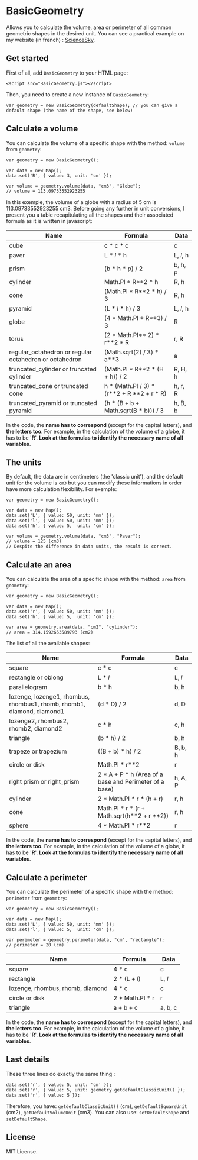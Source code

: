 # BasicGeometry

Allows you to calculate the volume, area or perimeter of all common geometric shapes in the desired unit. You can see a practical example on my website (in french) : [ScienceSky](https://sciencesky.fr/Mathematiques/Formules/Volume/index.php).

## Get started

First of all, add `BasicGeometry` to your HTML page:

```
<script src="BasicGeometry.js"></script>
```

Then, you need to create a new instance of `BasicGeometry`:

```
var geometry = new BasicGeometry(defaultShape); // you can give a default shape (the name of the shape, see below) 
```

## Calculate a volume

You can calculate the volume of a specific shape with the method: `volume` from `geometry`:

```
var geometry = new BasicGeometry();

var data = new Map();
data.set('R', { value: 3, unit: 'cm' });

var volume = geometry.volume(data, "cm3", "Globe");
// volume = 113.09733552923255
```

In this exemple, the volume of a globe with a radius of 5 cm is 113.09733552923255 cm3. Before going any further in unit conversions, I present you a table recapitulating all the shapes and their associated formula as it is written in javascript:

|Name|Formula|Data|
|----|-------|----|
|cube|c * c * c|c|
|paver|L * _l_ * h|L, _l_, h|
|prism|(b * h * p) / 2|b, h, p|
|cylinder|Math.PI * R**2 * h|R, h|
|cone|(Math.PI * R**2 * h) / 3|R, h|
|pyramid|(L * _l_ * h) / 3|L, _l_, h|
|globe|(4 * Math.PI * R**3) / 3|R|
|torus|(2 * Math.PI** 2) * r**2 * R|r, R|
|regular_octahedron or regular octahedron or octahedron|(Math.sqrt(2) / 3) * a**3|a|
|truncated_cylinder or truncated cylinder|(Math.PI * R**2 * (H + h)) / 2|R, H, h|
|truncated_cone or truncated cone|h * (Math.PI / 3) * (r**2 + R **2 + r * R)|h, r, R|
|truncated_pyramid or truncated pyramid|(h * (B + b + Math.sqrt(B * b))) / 3|h, B, b|

In the code, the **name has to correspond** (except for the capital letters), and **the letters too**. For example, in the calculation of the volume of a globe, it has to be '**R**'. **Look at the formulas to identify the necessary name of all variables**.

## The units

By default, the data are in centimeters (the 'classic unit'), and the default unit for the volume is `cm3` but you can modify these informations in order have more calculation flexibility. For exemple:

```
var geometry = new BasicGeometry();

var data = new Map();
data.set('L', { value: 50, unit: 'mm' });
data.set('l', { value: 50, unit: 'mm' });
data.set('h', { value: 5,  unit: 'cm' });

var volume = geometry.volume(data, "cm3", "Paver");
// volume = 125 (cm3)
// Despite the difference in data units, the result is correct.
```

## Calculate an area

You can calculate the area of a specific shape with the method: `area` from `geometry`:

```
var geometry = new BasicGeometry();

var data = new Map();
data.set('r', { value: 50, unit: 'mm' });
data.set('h', { value: 5,  unit: 'cm' });

var area = geometry.area(data, "cm2", "cylinder");
// area = 314.1592653589793 (cm2)
```

The list of all the available shapes:

|Name|Formula|Data|
|----|-------|----|
|square|c * c|c|
|rectangle or oblong|L * _l_|L, _l_|
|parallelogram|b * h|b, h|
|lozenge, lozenge1, rhombus, rhombus1, rhomb, rhomb1, diamond, diamond1|(d * D) / 2|d, D|
|lozenge2, rhombus2, rhomb2, diamond2|c * h|c, h|
|triangle|(b * h) / 2|b, h|
|trapeze or trapezium|((B + b) * h) / 2|B, b, h|
|circle or disk|Math.PI * r**2|r|
|right prism or right_prism|2 * A + P * h (Area of a base and Perimeter of a base)|h, A, P|
|cylinder|2 * Math.PI * r * (h + r)|r, h|
|cone|Math.PI * r * (r + Math.sqrt(h**2 + r **2))|r, h|
|sphere|4 * Math.PI * r**2|r|

In the code, the **name has to correspond** (except for the capital letters), and **the letters too**. For example, in the calculation of the volume of a globe, it has to be '**R**'. **Look at the formulas to identify the necessary name of all variables**.

## Calculate a perimeter

You can calculate the perimeter of a specific shape with the method: `perimeter` from `geometry`:

```
var geometry = new BasicGeometry();

var data = new Map();
data.set('L', { value: 50, unit: 'mm' });
data.set('l', { value: 5,  unit: 'cm' });

var perimeter = geometry.perimeter(data, "cm", "rectangle");
// perimeter = 20 (cm)
```

|Name|Formula|Data|
|----|-------|----|
|square|4 * c|c|
|rectangle|2 * (L + _l_)|L, _l_|
|lozenge, rhombus, rhomb, diamond|4 * c|c|
|circle or disk|2 * Math.PI * r|r|
|triangle|a + b + c|a, b, c|

In the code, the **name has to correspond** (except for the capital letters), and **the letters too**. For example, in the calculation of the volume of a globe, it has to be '**R**'. **Look at the formulas to identify the necessary name of all variables**.

## Last details

These three lines do exactly the same thing :

```
data.set('r', { value: 5, unit: 'cm' });
data.set('r', { value: 5, unit: geometry.getdefaultClassicUnit() });
data.set('r', { value: 5 });
```

Therefore, you have: `getdefaultClassicUnit()` (cm), `getDefaultSquareUnit` (cm2), `getDefaultVolumeUnit` (cm3). You can also use: `setDefaultShape` and `setDefaultShape`.

## License

MIT License.